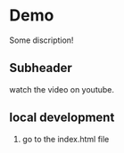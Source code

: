 # Demo

Some discription!

## Subheader

watch the video on youtube.

## local development

1. go to the index.html file